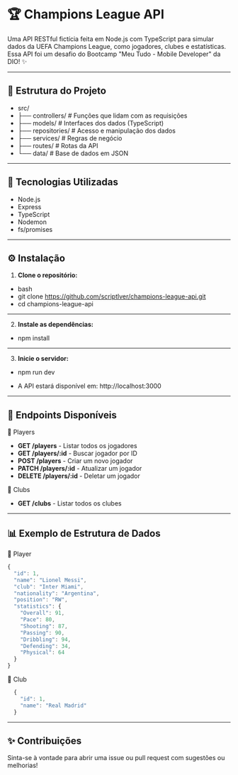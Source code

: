# 🏆 Champions League API

Uma API RESTful fictícia feita em Node.js com TypeScript para simular dados da UEFA Champions League, como jogadores, clubes e estatísticas. Essa API foi um desafio do Bootcamp "Meu Tudo - Mobile Developer" da DIO! ✨

---

## 📁 Estrutura do Projeto

- src/
- ├── controllers/ # Funções que lidam com as requisições
- ├── models/ # Interfaces dos dados (TypeScript)
- ├── repositories/ # Acesso e manipulação dos dados
- ├── services/ # Regras de negócio
- ├── routes/ # Rotas da API
- └── data/ # Base de dados em JSON

---

## 🚀 Tecnologias Utilizadas

- Node.js
- Express
- TypeScript
- Nodemon
- fs/promises

---

## ⚙️ Instalação

1. **Clone o repositório:**
- bash
- git clone https://github.com/scriptlver/champions-league-api.git
- cd champions-league-api
---

2. **Instale as dependências:**
- npm install
---

3. **Inicie o servidor:**
- npm run dev

- A API estará disponível em: http://localhost:3000
---
## 📌 Endpoints Disponíveis
🔹 Players
- **GET	/players** - Listar todos os jogadores
- **GET	/players/:id** - Buscar jogador por ID
- **POST	/players** - Criar um novo jogador
- **PATCH	/players/:id** - Atualizar um jogador
- **DELETE	/players/:id** - Deletar um jogador

🔹 Clubs
- **GET	/clubs** - Listar todos os clubes
---
## 📊 Exemplo de Estrutura de Dados
💫 Player
```ts
{
  "id": 1,
  "name": "Lionel Messi",
  "club": "Inter Miami",
  "nationality": "Argentina",
  "position": "RW",
  "statistics": {
    "Overall": 91,
    "Pace": 80,
    "Shooting": 87,
    "Passing": 90,
    "Dribbling": 94,
    "Defending": 34,
    "Physical": 64
  }
}
```
💫 Club
```ts
  {
    "id": 1,
    "name": "Real Madrid"
  }
```
--- 
## ✨ Contribuições
Sinta-se à vontade para abrir uma issue ou pull request com sugestões ou melhorias!

